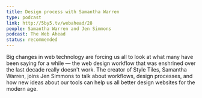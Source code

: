 ```yaml
---
title: Design process with Samantha Warren
type: podcast
link: http://5by5.tv/webahead/28
people: Samantha Warren and Jen Simmons
podcast: The Web Ahead
status: recommended
---
```


Big changes in web technology are forcing us all to look at what many have been saying for a while — the web design workflow that was enshrined over the last decade really doesn't work. The creator of Style Tiles, Samantha Warren, joins Jen Simmons to talk about workflows, design processes, and how new ideas about our tools can help us all better design websites for the modern age.
